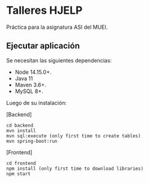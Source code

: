 # Talleres HJELP

Práctica para la asignatura ASI del MUEI.

## Ejecutar aplicación

Se necesitan las siguientes dependencias:

* Node 14.15.0+.
* Java 11
* Maven 3.6+.
* MySQL 8+.

Luego de su instalación:

[Backend]

```
cd backend
mvn install
mvn sql:execute (only first time to create tables)
mvn spring-boot:run
```
[Frontend]

```
cd frontend
npm install (only first time to download libraries)
npm start
```
